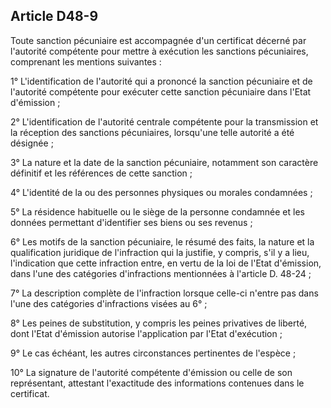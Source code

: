 Article D48-9
----
Toute sanction pécuniaire est accompagnée d'un certificat décerné par l'autorité
compétente pour mettre à exécution les sanctions pécuniaires, comprenant les
mentions suivantes :

1° L'identification de l'autorité qui a prononcé la sanction pécuniaire et de
l'autorité compétente pour exécuter cette sanction pécuniaire dans l'Etat
d'émission ;

2° L'identification de l'autorité centrale compétente pour la transmission et la
réception des sanctions pécuniaires, lorsqu'une telle autorité a été désignée ;

3° La nature et la date de la sanction pécuniaire, notamment son caractère
définitif et les références de cette sanction ;

4° L'identité de la ou des personnes physiques ou morales condamnées ;

5° La résidence habituelle ou le siège de la personne condamnée et les données
permettant d'identifier ses biens ou ses revenus ;

6° Les motifs de la sanction pécuniaire, le résumé des faits, la nature et la
qualification juridique de l'infraction qui la justifie, y compris, s'il y a
lieu, l'indication que cette infraction entre, en vertu de la loi de l'Etat
d'émission, dans l'une des catégories d'infractions mentionnées à l'article D.
48-24 ;

7° La description complète de l'infraction lorsque celle-ci n'entre pas dans
l'une des catégories d'infractions visées au 6° ;

8° Les peines de substitution, y compris les peines privatives de liberté, dont
l'Etat d'émission autorise l'application par l'Etat d'exécution ;

9° Le cas échéant, les autres circonstances pertinentes de l'espèce ;

10° La signature de l'autorité compétente d'émission ou celle de son
représentant, attestant l'exactitude des informations contenues dans le
certificat.
